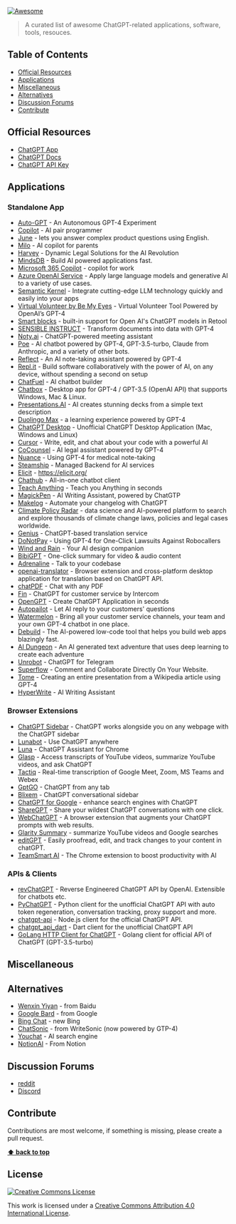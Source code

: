 [![Awesome](https://cdn.rawgit.com/sindresorhus/awesome/d7305f38d29fed78fa85652e3a63e154dd8e8829/media/badge.svg)](https://github.com/sindresorhus/awesome)

> A curated list of awesome ChatGPT-related applications, software, tools, resouces.

## Table of Contents

- [Official Resources](#official-resources)
- [Applications](#applications)
- [Miscellaneous](#miscellaneous)
- [Alternatives](#alternatives)
- [Discussion Forums](#discussion-forums)
- [Contribute](#contribute)

## Official Resources

- [ChatGPT App](https://chat.openai.com/)
- [ChatGPT Docs](https://platform.openai.com/docs/)
- [ChatGPT API Key](https://platform.openai.com/account/api-keys)

## Applications

### Standalone App

- [Auto-GPT](https://github.com/Torantulino/Auto-GPT) - An Autonomous GPT-4 Experiment
- [Copilot](https://github.com/features/copilot/) - AI pair programmer
- [June](https://www.june.so/ai) - lets you answer complex product questions using English.
- [Milo](https://www.joinmilo.com/) - AI copilot for parents
- [Harvey](https://www.harvey.ai/) - Dynamic Legal Solutions for the AI Revolution
- [MindsDB](https://mindsdb.com/) - Build AI powered applications fast.
- [Microsoft 365 Copilot](https://blogs.microsoft.com/blog/2023/03/16/introducing-microsoft-365-copilot-your-copilot-for-work/) - copilot for work
- [Azure OpenAI Service](https://azure.microsoft.com/en-us/products/cognitive-services/openai-service/) - Apply large language models and generative AI to a variety of use cases.
- [Semantic Kernel](https://github.com/microsoft/semantic-kernel) - Integrate cutting-edge LLM technology quickly and easily into your apps
- [Virtual Volunteer by Be My Eyes](https://www.bemyeyes.com/) - Virtual Volunteer Tool Powered by OpenAI’s GPT-4
- [Smart blocks](https://docs.retool.com/docs/retool-workflows-blocks?ref=retool.com#smart) - built-in support for Open AI's ChatGPT models in Retool
- [SENSIBLE INSTRUCT](https://app.sensible.so/instruct/) - Transform documents into data with GPT-4
- [Noty.ai](https://noty.ai/) - ChatGPT-powered meeting assistant
- [Poe](https://poe.com/) - AI chatbot powered by GPT-4, GPT-3.5-turbo, Claude from Anthropic, and a variety of other bots.
- [Reflect](https://reflect.app/) - An AI note-taking assistant powered by GPT-4
- [Repl.it](https://replit.com/) - Build software collaboratively with the power of AI, on any device, without spending a second on setup
- [ChatFuel](https://chatfuel.com/ai) - AI chatbot builder
- [Chatbox](https://github.com/Bin-Huang/chatbox) - Desktop app for GPT-4 / GPT-3.5 (OpenAI API) that supports Windows, Mac & Linux.
- [Presentations.AI](https://www.presentations.ai/) - AI creates stunning decks from a simple text description
- [Duolingo Max](https://blog.duolingo.com/duolingo-max/) - a learning experience powered by GPT-4
- [ChatGPT Desktop](https://github.com/lencx/ChatGPT) - Unofficial ChatGPT Desktop Application (Mac, Windows and Linux)
- [Cursor](https://www.cursor.so/) - Write, edit, and chat about your code with a powerful AI
- [CoCounsel](https://casetext.com/) - AI legal assistant powered by GPT-4
- [Nuance](https://www.nuance.com/index.html) - Using GPT-4 for medical note-taking
- [Steamship](https://www.steamship.com/) - Managed Backend for AI services
- [Elicit](https://elicit.org/) - https://elicit.org/
- [Chathub](https://github.com/chathub-dev/chathub) - All-in-one chatbot client
- [Teach Anything](https://www.teach-anything.com/) - Teach you Anything in seconds
- [MagickPen](https://magickpen.com/) - AI Writing Assistant, powered by ChatGTP
- [Makelog](https://www.makelog.com/gpt3) - Automate your changelog
  with ChatGPT
- [Climate Policy Radar](https://climatepolicyradar.org/) - data science and AI-powered platform to search and explore thousands of climate change laws, policies and legal cases worldwide.
- [Genius](https://fsys.app/) - ChatGPT-based translation service
- [DoNotPay](https://donotpay.com/) - Using GPT-4 for One-Click Lawsuits Against Robocallers
- [Wind and Rain](https://www.genius.design/) - Your AI design companion
- [BibiGPT](https://github.com/JimmyLv/BibiGPT) - One-click summary for video & audio content
- [Adrenaline](https://github.com/shobrook/adrenaline/) - Talk to your codebase
- [openai-translator](https://github.com/yetone/openai-translator) - Browser extension and cross-platform desktop application for translation based on ChatGPT API.
- [chatPDF](https://www.chatpdf.com/) - Chat with any PDF
- [Fin](https://www.intercom.com/ai-bot) - ChatGPT for customer service by Intercom
- [OpenGPT](https://open-gpt.app/en) - Create ChatGPT Application in seconds
- [Autopailot](https://www.autopailot.com/) - Let AI reply to your customers' questions
- [Watermelon](https://watermelon.co/) - Bring all your customer service channels, your team and your own GPT-4 chatbot in one place.
- [Debuild](https://debuild.app/) - The AI-powered low-code tool that helps you build web apps blazingly fast.
- [AI Dungeon](https://play.aidungeon.io/) - An AI generated text adventure that uses deep learning to create each adventure
- [Unrobot](https://t.me/unrobot) - ChatGPT for Telegram
- [Superflow](https://www.usesuperflow.com/) - Comment and Collaborate Directly On Your Website.
- [Tome](https://beta.tome.app/) - Creating an entire presentation from a Wikipedia article using GPT-4
- [HyperWrite](https://hyperwriteai.com/) - AI Writing Assistant

### Browser Extensions

- [ChatGPT Sidebar](https://chatgpt-sidebar.com/) - ChatGPT works alongside you on any webpage with the ChatGPT sidebar
- [Lunabot](https://lunabot.ai/en/) - Use ChatGPT anywhere
- [Luna](https://chrome.google.com/webstore/detail/luna-chatgpt-for-your-bro/bignkmclhhmhagjojehblmmaifljphfe) - ChatGPT Assistant for Chrome
- [Glasp](https://chrome.google.com/webstore/detail/chatgpt-chrome-extension/cdjifpfganmhoojfclednjdnnpooaojb) - Access transcripts of YouTube videos, summarize YouTube videos, and ask ChatGPT
- [Tactiq](https://tactiq.io/) - Real-time transcription of Google Meet, Zoom, MS Teams and Webex
- [GptGO](https://chrome.google.com/webstore/detail/gptgo-chatgpt-from-any-ta/oeekolihnpojdigebjbhnkhbepjdoidi) - ChatGPT from any tab
- [Blixem](https://chrome.google.com/webstore/detail/blixem-chatgpt-conversati/igcbaeppnhkchlkjlfeohlappemagalm) - ChatGPT conversational sidebar
- [ChatGPT for Google](https://github.com/wong2/chatgpt-google-extension) - enhance search engines with ChatGPT
- [ShareGPT](https://sharegpt.com/) - Share your wildest ChatGPT conversations with one click.
- [WebChatGPT](https://github.com/qunash/chatgpt-advanced) - A browser extension that augments your ChatGPT prompts with web results.
- [Glarity Summary](https://glarity.app/) - summarize YouTube videos and Google searches
- [editGPT](https://www.editgpt.app/) - Easily proofread, edit, and track changes to your content in chatGPT.
- [TeamSmart AI](https://www.teamsmart.ai/) - The Chrome extension to boost productivity with AI

### APIs & Clients

- [revChatGPT](https://github.com/acheong08/ChatGPT) - Reverse Engineered ChatGPT API by OpenAI. Extensible for chatbots etc.
- [PyChatGPT](https://github.com/rawandahmad698/PyChatGPT) - Python client for the unofficial ChatGPT API with auto token regeneration, conversation tracking, proxy support and more.
- [chatgpt-api](https://github.com/transitive-bullshit/chatgpt-api) - Node.js client for the official ChatGPT API.
- [chatgpt_api_dart](https://github.com/MisterJimson/chatgpt_api_dart) - Dart client for the unofficial ChatGPT API
- [GoLang HTTP Client for ChatGPT](https://github.com/AlmazDelDiablo/gpt3-5-turbo-go) - Golang client for official API of ChatGPT (GPT-3.5-turbo)

## Miscellaneous

## Alternatives

- [Wenxin Yiyan](https://t.me/unrobot) - from Baidu
- [Google Bard](https://bard.google.com/) - from Google
- [Bing Chat](https://www.bing.com/new) - new Bing
- [ChatSonic](https://writesonic.com/chat) - from WriteSonic (now powered by GTP-4)
- [Youchat](https://you.com/) - AI search engine
- [NotionAI](https://www.notion.so/product/ai) - From Notion

## Discussion Forums

- [reddit](https://www.reddit.com/r/ChatGPT/)
- [Discord](https://discord.com/invite/openai)

## Contribute

Contributions are most welcome, if something is missing, please create a pull request.

**[⬆ back to top](#table-of-contents)**

## License

[![Creative Commons License](http://i.creativecommons.org/l/by/4.0/88x31.png)](https://creativecommons.org/licenses/by/4.0/)

This work is licensed under a [Creative Commons Attribution 4.0 International License](http://creativecommons.org/licenses/by/4.0/).
